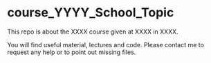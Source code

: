 # course_YYYY_School_Topic

This repo is about the XXXX course given at XXXX in XXXX.

You will find useful material, lectures and code. Please contact me to request any help or to point out missing files.

